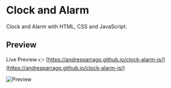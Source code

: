 # Clock and Alarm
Clock and Alarm with HTML, CSS and JavaScript.

## Preview

Live Preview 👉 [https://andresparrago.github.io/clock-alarm-js/](https://andresparrago.github.io/clock-alarm-js/)

![Preview](https://repository-images.githubusercontent.com/268354935/91f9cd80-a350-11ea-96d0-1a4f42fa1aac)
